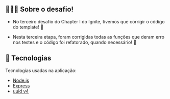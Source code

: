 ## 👨🏻‍💻 Sobre o desafio!

- <p>No terceiro desafio do Chapter I do Ignite, tivemos que corrigir o código do template! 📝</p>
- <p>Nesta terceira etapa, foram corrigidas todas as funções que deram erro nos testes e o código foi refatorado, quando necessário! 🚀</p>

## 🚀 Tecnologias

Tecnologias usadas na aplicação:

- [Node.js](https://nodejs.org/en/)
- [Express](https://expressjs.com/pt-br/)
- [uuid v4](https://github.com/thenativeweb/uuidv4/)
